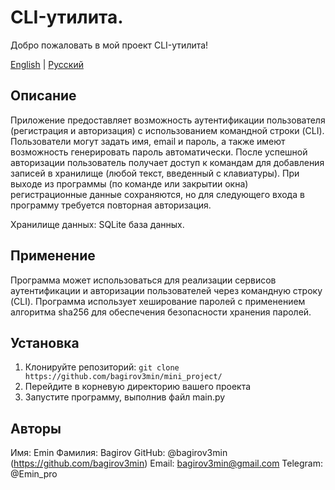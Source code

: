 # CLI-утилита.

Добро пожаловать в мой проект CLI-утилита!

[English](README.md) | [Русский](README-ru.md)
## Описание

Приложение предоставляет возможность аутентификации пользователя
(регистрация и авторизация) с использованием командной строки
(CLI). Пользователи могут задать имя, email и пароль, а также
имеют возможность генерировать пароль автоматически. После
успешной авторизации пользователь получает доступ к командам
для добавления записей в хранилище (любой текст, введенный с
клавиатуры). При выходе из программы (по команде или закрытии окна)
регистрационные данные сохраняются, но для следующего
входа в программу требуется повторная авторизация.

Хранилище данных: SQLite база данных.

## Применение
Программа может использоваться для реализации сервисов
аутентификации и авторизации пользователей через командную
строку (CLI). Программа использует хеширование паролей с
применением алгоритма sha256 для обеспечения безопасности
хранения паролей.

## Установка

1. Клонируйте репозиторий: `git clone 
   https://github.com/bagirov3min/mini_project/`
2. Перейдите в корневую директорию вашего проекта
3. Запустите программу, выполнив файл main.py


## Авторы

Имя: Emin
Фамилия: Bagirov
GitHub: @bagirov3min (https://github.com/bagirov3min)
Email: bagirov3min@gmail.com
Telegram: @Emin_pro

